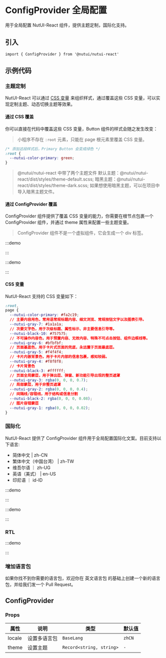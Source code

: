 # ConfigProvider 全局配置

用于全局配置 NutUI-React 组件，提供主题定制，国际化支持。

## 引入

```tsx
import { ConfigProvider } from '@nutui/nutui-react'
```

## 示例代码

### 主题定制

NutUI-React 可以通过 [CSS 变量](https://developer.mozilla.org/zh-CN/docs/Web/CSS/Using_CSS_custom_properties) 来组织样式，通过覆盖这些 CSS 变量，可以实现定制主题、动态切换主题等效果。

#### 通过 CSS 覆盖

你可以直接在代码中覆盖这些 CSS 变量，Button 组件的样式会随之发生改变：

> 小程序不存在 `:root` 元素，只能在 page 根元素里覆盖 CSS 变量。

```css
/* 添加这段样式后，Primary Button 会变成绿色 */
:root {
  --nutui-color-primary: green;
}
```

> @nutui/nutui-react 中带了两个主题文件 默认主题：@nutui/nutui-react/dist/styles/theme-default.scss; 暗黑主题：@nutui/nutui-react/dist/styles/theme-dark.scss; 如果想使用暗黑主题，可以在项目中导入暗黑主题文件。

#### 通过 ConfigProvider 覆盖

ConfigProvider 组件提供了覆盖 CSS 变量的能力，你需要在根节点包裹一个 ConfigProvider 组件，并通过 theme 属性来配置一些主题变量。

> ConfigProvider 组件不是一个虚拟组件，它会生成一个 div 标签。

:::demo

<CodeBlock src='h5/demo1.tsx'></CodeBlock>

:::

:::demo

<CodeBlock src='h5/demo2.tsx'></CodeBlock>

:::

#### CSS 变量

NutUI-React 支持的 CSS 变量如下：

```css
:root,
page {
  --nutui-color-primary: #fa2c19;
  // 主要内容用色，常用语常规标题内容、细文浏览、常规按钮文字以及图表引导。
  --nutui-gray-7: #1a1a1a;
  // 次要文字色，用于次级标题、属性标示、非主要信息引导等。
  --nutui-black-10: #757575;
  // 不可操作内容色，用于预置内容、无效内容、特殊不可点击按钮、组件边框线等。
  --nutui-gray-6: #bfbfbf;
  // 页面基底色，用于卡片式页面的兜底，永远置于页面最底层。
  --nutui-gray-5: #f4f4f4;
  // 卡片内嵌背景色，用于卡片内部的信息包裹，感知较弱。
  --nutui-gray-4: #f8f8f8;
  // 卡片背景色
  --nutui-black-3: #ffffff;
  // 页面全局蒙层，用于弹出层、弹窗、新功能引导出现的整页遮罩
  --nutui-gray-3: rgba(0, 0, 0, 0.7);
  // 局部蒙层，用于非整页遮罩
  --nutui-gray-2: rgba(0, 0, 0, 0.4);
  // 间隔线/容错线，用于结构或信息分割
  --nutui-black-2: rgba(0, 0, 0, 0.08);
  // 图片容错蒙层
  --nutui-gray-1: rgba(0, 0, 0, 0.02);
}

```

### 国际化

NutUI-React 提供了 ConfigProvider 组件用于全局配置国际化文案。目前支持以下语言:

- 简体中文 | zh-CN
- 繁体中文（中国台湾） | zh-TW
- 维吾尔语 ｜ zh-UG
- 英语（美式） | en-US
- 印尼语 ｜ id-ID

:::demo

<CodeBlock src='h5/demo3.tsx'></CodeBlock>

:::

:::demo

<CodeBlock src='h5/demo4.tsx'></CodeBlock>

:::

### RTL

:::demo

<CodeBlock src='h5/demo5.tsx'></CodeBlock>

:::

### 增加语言包

如果你找不到你需要的语言包，欢迎你在 英文语言包 的基础上创建一个新的语言包，并给我们发一个 Pull Request。

## ConfigProvider

### Props

| 属性 | 说明 | 类型 | 默认值 |
| --- | --- | --- | --- |
| locale | 设置多语言包 | `BaseLang` | `zhCN` |
| theme | 设置主题 | `Record<string, string>` | `-` |
